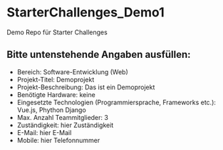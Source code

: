 # StarterChallenges_Demo1
Demo Repo für Starter Challenges
## Bitte untenstehende Angaben ausfüllen:
- Bereich: Software-Entwicklung (Web)
- Projekt-Titel: Demoprojekt
- Projekt-Beschreibung: Das ist ein Demoprojekt
- Benötigte Hardware: keine
- Eingesetzte Technologien (Programmiersprache, Frameworks etc.): Vue.js, Phython Django
- Max. Anzahl Teammitglieder: 3
- Zuständigkeit: hier Zuständigkeit
- E-Mail: hier E-Mail
- Mobile: hier Telefonnummer

